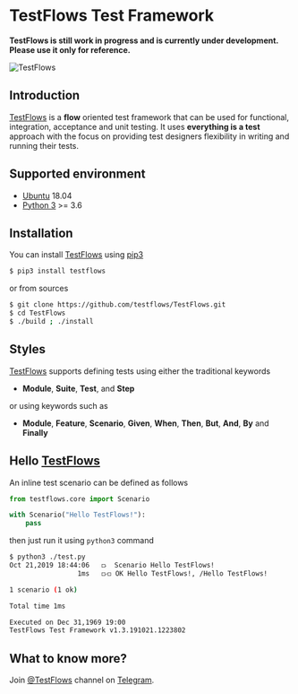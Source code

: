# TestFlows Test Framework

**TestFlows is still work in progress and is currently under development.
Please use it only for reference.**

![TestFlows](https://raw.githubusercontent.com/testflows/TestFlows-ArtWork/master/images/logo.png)

## Introduction

[TestFlows] is a **flow** oriented test framework that can be used for functional,
integration, acceptance and unit testing. It uses **everything is a test** approach
with the focus on providing test designers flexibility in writing and running their tests.

## Supported environment

* [Ubuntu] 18.04
* [Python 3] >= 3.6

## Installation

You can install [TestFlows] using [pip3]

```bash
$ pip3 install testflows
```

or from sources

```bash
$ git clone https://github.com/testflows/TestFlows.git
$ cd TestFlows
$ ./build ; ./install
```

## Styles

[TestFlows] supports defining tests using either the traditional keywords

*  **Module**, **Suite**, **Test**, and **Step**

or using keywords such as

* **Module**, **Feature**, **Scenario**, **Given**, **When**, **Then**, **But**, **And**, **By** and **Finally**

## Hello [TestFlows]

An inline test scenario can be defined as follows

```python
from testflows.core import Scenario

with Scenario("Hello TestFlows!"):
    pass
```

then just run it using `python3` command

```bash
$ python3 ./test.py 
Oct 21,2019 18:44:06   ⟥  Scenario Hello TestFlows!
                 1ms   ⟥⟤ OK Hello TestFlows!, /Hello TestFlows!

1 scenario (1 ok)

Total time 1ms

Executed on Dec 31,1969 19:00
TestFlows Test Framework v1.3.191021.1223802
```

## What to know more?

Join [@TestFlows] channel on [Telegram].

[@TestFlows]: https://telegram.me/testflows
[Telegram]: https://telegram.org/
[BDD]: https://en.wikipedia.org/wiki/Behavior-driven_development
[TestFlows]: https://github.com/testflows/testflows
[pip3]: https://github.com/pypa/pip
[Python 3]: https://www.python.org/
[Ubuntu]: https://ubuntu.com/ 
